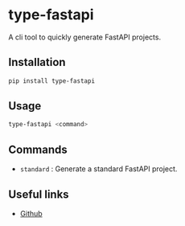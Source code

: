 # type-fastapi
A cli tool to quickly generate FastAPI projects.

## Installation

```bash
pip install type-fastapi
```

## Usage

```bash
type-fastapi <command>
```

## Commands

- `standard` : Generate a standard FastAPI project.


## Useful links

- [Github](https://github.com/kevinrawal/type-fastapi)